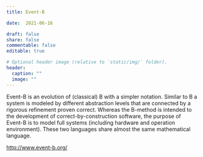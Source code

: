 ```yaml
---
title: Event-B

date:  2021-06-16

draft: false
share: false
commentable: false
editable: true

# Optional header image (relative to `static/img/` folder).
header:
  caption: ""
  image: ""
---
```


Event-B is an evolution of (classical) B with a simpler notation. Similar to B a system is modeled by different abstraction levels that are connected by a rigorous refinement proven correct. Whereas the B-method is intended to the development of correct-by-construction software, the purpose of Event-B is to model full systems (including hardware and operation environment). These two languages share almost the same mathematical language. 


http://www.event-b.org/